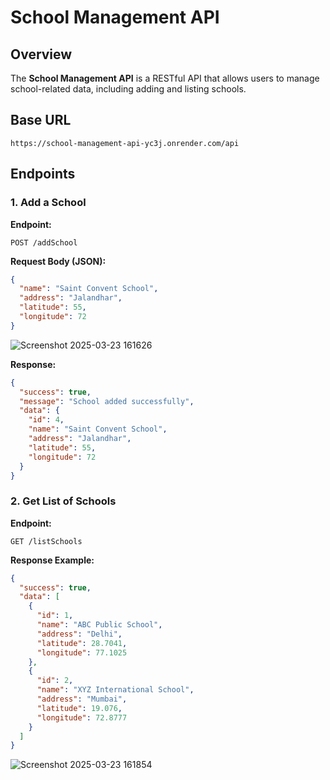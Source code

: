 # School Management API

## Overview

The **School Management API** is a RESTful API that allows users to manage school-related data, including adding and listing schools.

## Base URL

```
https://school-management-api-yc3j.onrender.com/api
```

## Endpoints

### 1. Add a School

**Endpoint:**

```
POST /addSchool
```


**Request Body (JSON):**

```json
{
  "name": "Saint Convent School",
  "address": "Jalandhar",
  "latitude": 55,
  "longitude": 72
}
```
![Screenshot 2025-03-23 161626](https://github.com/user-attachments/assets/ad5861fa-34d6-4227-95c5-9b5d1a241e49)

**Response:**

```json
{
  "success": true,
  "message": "School added successfully",
  "data": {
    "id": 4,
    "name": "Saint Convent School",
    "address": "Jalandhar",
    "latitude": 55,
    "longitude": 72
  }
}
```


### 2. Get List of Schools

**Endpoint:**

```
GET /listSchools
```

**Response Example:**

```json
{
  "success": true,
  "data": [
    {
      "id": 1,
      "name": "ABC Public School",
      "address": "Delhi",
      "latitude": 28.7041,
      "longitude": 77.1025
    },
    {
      "id": 2,
      "name": "XYZ International School",
      "address": "Mumbai",
      "latitude": 19.076,
      "longitude": 72.8777
    }
  ]
}
```
![Screenshot 2025-03-23 161854](https://github.com/user-attachments/assets/e53d9c1d-b1ca-4616-90ae-e8edd6e0a258)



